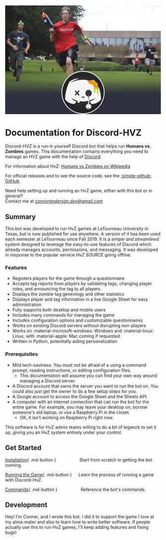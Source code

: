 
![Hero](img/hero4.webp)

# Documentation for Discord-HVZ

Discord-HVZ is a run-it-yourself Discord bot that helps run **Humans vs. Zombies** games. This documentation contains everything you need to manage an HVZ game with the help of [Discord](https://discord.com/).

For information about HvZ: [Humans vs Zombies on Wikipedia](https://en.wikipedia.org/wiki/Humans_vs._Zombies) 

For official releases and to see the source code, see the [:simple-github: GitHub](https://github.com/Conner-Anderson/discord-hvz).

Need help setting up and running an HvZ game, either with this bot or in general?  
Contact me at *conneranderson.dev@gmail.com*

## Summary

This bot was developed to run HvZ games at LeTourneau University in Texas, but is now published for use anywhere. A version of it has been used each semester at LeTourneau since Fall 2019. It is a *simple and streamlined* system designed to leverage the easy-to-use features of Discord which already manages accounts, permissions, and messaging. It was developed in response to the popular service *HvZ SOURCE* going offline.

### Features

- Registers players for the game through a questionnaire
- Accepts tag reports from players by validating tags, changing player roles, and announcing the tag to all players
- Displays the zombie tag geneology and other statistics
- Displays player and tag information in a live Google Sheet for easy administration
- Fully supports both desktop and mobile users
- Includes many commands for managing the game
- Includes configuration options and customizable questionnaires
- Works on existing Discord servers without disrupting non-players
- Works on :material-microsoft-windows: Windows and :material-linux: Linux, with :material-apple: Mac coming if requested.
- Written in Python, potentially aiding personalization

### Prerequisites


- Mild tech-saviness. You must not be afraid of a using a command prompt, reading instructions, or editing configuration files.
	- This documentation will assume you can find your own way around managing a Discord server.
- A Discord account that owns the server you want to run the bot on. You could also just get the owner to do a few setup steps for you.
- A Google account to access the Google Sheet and the Sheets API.
- A computer with an internet connection that can run the bot for the entire game. For example, you may leave your desktop on, borrow someone's old laptop, or use a Raspberry Pi in the closet.
	- OK, it isn't working on Raspberry Pi right now.  

This software is for HvZ admin teams willing to do a bit of legwork to set it up, giving you an HvZ system entirely under your control.

## Get Started


[Installation](installation.md){ .md-button } &emsp; &emsp; &emsp; &emsp; Start from scratch in getting the bot running.

[Running the Game](running_the_game.md){ .md-button } &emsp; Learn the process of running a game with Discord-HvZ.

[Commands](commands.md){ .md-button } &emsp; &emsp; &emsp; &emsp; Reference the bot's commands.




## Development

Hey! I'm Conner, and I wrote this bot. I did it to support the game I love at my alma-mater and also to learn how to write better software. If people actually use this to run HvZ games, I'll keep adding features and fixing bugs!
